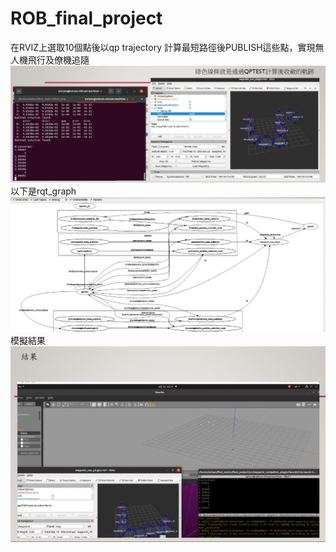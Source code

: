 # ROB_final_project
在RVIZ上選取10個點後以qp trajectory 計算最短路徑後PUBLISH這些點，實現無人機飛行及僚機追隨
![image](https://github.com/bnbn6969/ROB_final_project/blob/master/path.gif)
以下是rqt_graph
![image](https://github.com/bnbn6969/ROB_final_project/blob/master/rqt_graph.gif)
模擬結果
![image](https://github.com/bnbn6969/ROB_final_project/blob/master/result.gif)
